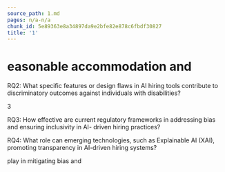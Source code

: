 ```yaml
---
source_path: 1.md
pages: n/a-n/a
chunk_id: 5e89363e8a34897da9e2bfe82e878c6fbdf30827
title: '1'
---
```

# easonable accommodation and

RQ2: What specific features or design flaws in AI hiring tools contribute to discriminatory outcomes against individuals with disabilities?

3

RQ3: How effective are current regulatory frameworks in addressing bias and ensuring inclusivity in AI- driven hiring practices?

RQ4: What role can emerging technologies, such as Explainable AI (XAI), promoting transparency in AI-driven hiring systems?

play in mitigating bias and
